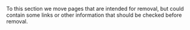 [//]: # (title: Recycle Bin)
[//]: # (auxiliary-id: Recycle+Bin)
To this section we move pages that are intended for removal, but could contain some links or other information that should be checked before removal.


